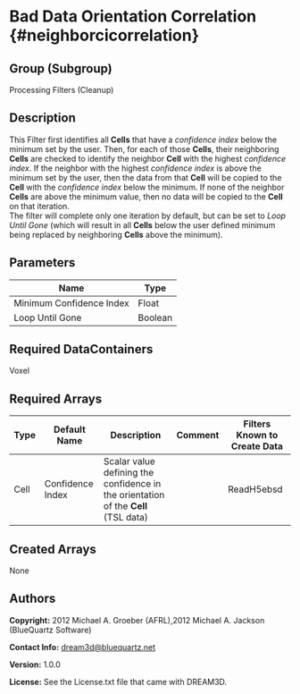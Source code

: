 Bad Data Orientation Correlation {#neighborcicorrelation}
======

## Group (Subgroup) ##
Processing Filters (Cleanup)

## Description ##
This Filter first identifies all **Cells** that have a *confidence index* below the minimum set by the user.  Then, for each of those **Cells**, their neighboring **Cells** are checked to identify the neighbor **Cell** with the highest *confidence index*.  If the neighbor with the highest *confidence index* is above the minimum set by the user, then the data from that **Cell** will be copied to the **Cell** with the *confidence index* below the minimum.  If none of the neighbor **Cells** are above the minimum value, then no data will be copied to the **Cell** on that iteration.  
The filter will complete only one iteration by default, but can be set to *Loop Until Gone* (which will result in all **Cells** below the user defined minimum being replaced by neighboring **Cells** above the minimum). 


## Parameters ##

| Name | Type |
|------|------|
| Minimum Confidence Index | Float |
| Loop Until Gone | Boolean |

## Required DataContainers ##
Voxel

## Required Arrays ##

| Type | Default Name | Description | Comment | Filters Known to Create Data |
|------|--------------|-------------|---------|-----|
| Cell | Confidence Index | Scalar value defining the confidence in the orientation of the **Cell** (TSL data) |  | ReadH5ebsd |

## Created Arrays ##
None

## Authors ##

**Copyright:** 2012 Michael A. Groeber (AFRL),2012 Michael A. Jackson (BlueQuartz Software)

**Contact Info:** dream3d@bluequartz.net

**Version:** 1.0.0

**License:**  See the License.txt file that came with DREAM3D.



